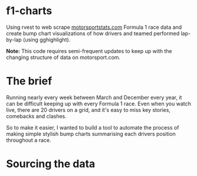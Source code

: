 # f1-charts
Using rvest to web scrape [motorsportstats.com](https://motorsportstats.com/) Formula 1 race data and create bump chart visualizations of how drivers and teamed performed lap-by-lap (using gghighlight).

**Note:** This code requires semi-frequent updates to keep up with the changing structure of data on motorsport.com. 

# The brief
Running nearly every week between March and December every year, it can be difficult keeping up with every Formula 1 race. Even when you watch live, there are 20 drivers on a grid, and it's easy to miss key stories, comebacks and clashes. 

So to make it easier, I wanted to build a tool to automate the process of making simple stylish bump charts summarising each drivers position throughout a race.

# Sourcing the data
